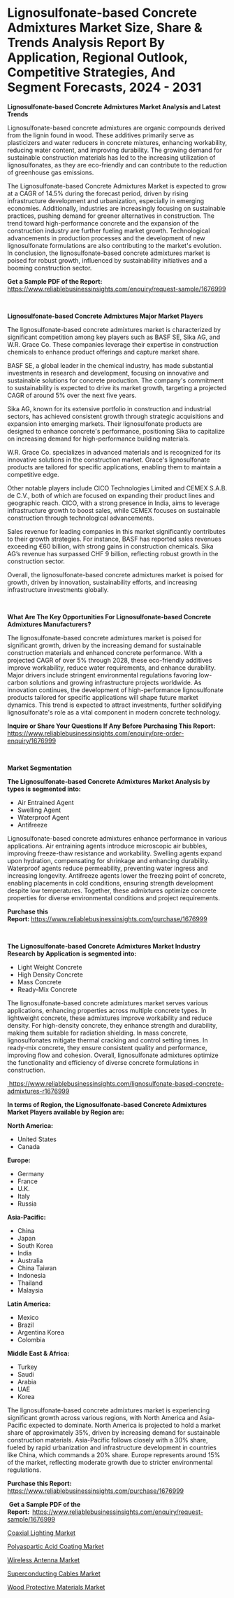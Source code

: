 <p><h1>Lignosulfonate-based Concrete Admixtures Market Size, Share & Trends Analysis Report By Application, Regional Outlook, Competitive Strategies, And Segment Forecasts, 2024 - 2031</h1></p><p><strong>Lignosulfonate-based Concrete Admixtures Market Analysis and Latest Trends</strong></p>
<p><p>Lignosulfonate-based concrete admixtures are organic compounds derived from the lignin found in wood. These additives primarily serve as plasticizers and water reducers in concrete mixtures, enhancing workability, reducing water content, and improving durability. The growing demand for sustainable construction materials has led to the increasing utilization of lignosulfonates, as they are eco-friendly and can contribute to the reduction of greenhouse gas emissions.</p><p>The Lignosulfonate-based Concrete Admixtures Market is expected to grow at a CAGR of 14.5% during the forecast period, driven by rising infrastructure development and urbanization, especially in emerging economies. Additionally, industries are increasingly focusing on sustainable practices, pushing demand for greener alternatives in construction. The trend toward high-performance concrete and the expansion of the construction industry are further fueling market growth. Technological advancements in production processes and the development of new lignosulfonate formulations are also contributing to the market's evolution. In conclusion, the lignosulfonate-based concrete admixtures market is poised for robust growth, influenced by sustainability initiatives and a booming construction sector.</p></p>
<p><strong>Get a Sample PDF of the Report:&nbsp;</strong> <a href="https://www.reliablebusinessinsights.com/enquiry/request-sample/1676999?utm_campaign=62&utm_medium=2&utm_source=Github&utm_content=ia&utm_term=30092024&utm_id=lignosulfonate-based-concrete-admixtures">https://www.reliablebusinessinsights.com/enquiry/request-sample/1676999</a></p>
<p>&nbsp;</p>
<p><strong>Lignosulfonate-based Concrete Admixtures Major Market Players</strong></p>
<p><p>The lignosulfonate-based concrete admixtures market is characterized by significant competition among key players such as BASF SE, Sika AG, and W.R. Grace Co. These companies leverage their expertise in construction chemicals to enhance product offerings and capture market share. </p><p>BASF SE, a global leader in the chemical industry, has made substantial investments in research and development, focusing on innovative and sustainable solutions for concrete production. The company's commitment to sustainability is expected to drive its market growth, targeting a projected CAGR of around 5% over the next five years.</p><p>Sika AG, known for its extensive portfolio in construction and industrial sectors, has achieved consistent growth through strategic acquisitions and expansion into emerging markets. Their lignosulfonate products are designed to enhance concrete's performance, positioning Sika to capitalize on increasing demand for high-performance building materials.</p><p>W.R. Grace Co. specializes in advanced materials and is recognized for its innovative solutions in the construction market. Grace's lignosulfonate products are tailored for specific applications, enabling them to maintain a competitive edge. </p><p>Other notable players include CICO Technologies Limited and CEMEX S.A.B. de C.V., both of which are focused on expanding their product lines and geographic reach. CICO, with a strong presence in India, aims to leverage infrastructure growth to boost sales, while CEMEX focuses on sustainable construction through technological advancements.</p><p>Sales revenue for leading companies in this market significantly contributes to their growth strategies. For instance, BASF has reported sales revenues exceeding €60 billion, with strong gains in construction chemicals. Sika AG’s revenue has surpassed CHF 9 billion, reflecting robust growth in the construction sector.</p><p>Overall, the lignosulfonate-based concrete admixtures market is poised for growth, driven by innovation, sustainability efforts, and increasing infrastructure investments globally.</p></p>
<p>&nbsp;</p>
<p><strong>What Are The Key Opportunities For Lignosulfonate-based Concrete Admixtures Manufacturers?</strong></p>
<p><p>The lignosulfonate-based concrete admixtures market is poised for significant growth, driven by the increasing demand for sustainable construction materials and enhanced concrete performance. With a projected CAGR of over 5% through 2028, these eco-friendly additives improve workability, reduce water requirements, and enhance durability. Major drivers include stringent environmental regulations favoring low-carbon solutions and growing infrastructure projects worldwide. As innovation continues, the development of high-performance lignosulfonate products tailored for specific applications will shape future market dynamics. This trend is expected to attract investments, further solidifying lignosulfonate's role as a vital component in modern concrete technology.</p></p>
<p><strong>Inquire or Share Your Questions If Any Before Purchasing This Report:</strong> <a href="https://www.reliablebusinessinsights.com/enquiry/pre-order-enquiry/1676999?utm_campaign=62&utm_medium=2&utm_source=Github&utm_content=ia&utm_term=30092024&utm_id=lignosulfonate-based-concrete-admixtures">https://www.reliablebusinessinsights.com/enquiry/pre-order-enquiry/1676999</a></p>
<p>&nbsp;</p>
<p><strong>Market Segmentation</strong></p>
<p><strong>The Lignosulfonate-based Concrete Admixtures Market Analysis by types is segmented into:</strong></p>
<p><ul><li>Air Entrained Agent</li><li>Swelling Agent</li><li>Waterproof Agent</li><li>Antifreeze</li></ul></p>
<p><p>Lignosulfonate-based concrete admixtures enhance performance in various applications. Air entraining agents introduce microscopic air bubbles, improving freeze-thaw resistance and workability. Swelling agents expand upon hydration, compensating for shrinkage and enhancing durability. Waterproof agents reduce permeability, preventing water ingress and increasing longevity. Antifreeze agents lower the freezing point of concrete, enabling placements in cold conditions, ensuring strength development despite low temperatures. Together, these admixtures optimize concrete properties for diverse environmental conditions and project requirements.</p></p>
<p><strong>Purchase this Report:&nbsp;</strong><a href="https://www.reliablebusinessinsights.com/purchase/1676999?utm_campaign=62&utm_medium=2&utm_source=Github&utm_content=ia&utm_term=30092024&utm_id=lignosulfonate-based-concrete-admixtures">https://www.reliablebusinessinsights.com/purchase/1676999</a></p>
<p>&nbsp;</p>
<p><strong>The Lignosulfonate-based Concrete Admixtures Market Industry Research by Application is segmented into:</strong></p>
<p><ul><li>Light Weight Concrete</li><li>High Density Concrete</li><li>Mass Concrete</li><li>Ready-Mix Concrete</li></ul></p>
<p><p>The lignosulfonate-based concrete admixtures market serves various applications, enhancing properties across multiple concrete types. In lightweight concrete, these admixtures improve workability and reduce density. For high-density concrete, they enhance strength and durability, making them suitable for radiation shielding. In mass concrete, lignosulfonates mitigate thermal cracking and control setting times. In ready-mix concrete, they ensure consistent quality and performance, improving flow and cohesion. Overall, lignosulfonate admixtures optimize the functionality and efficiency of diverse concrete formulations in construction.</p></p>
<p><a href="https://www.reliablebusinessinsights.com/lignosulfonate-based-concrete-admixtures-r1676999?utm_campaign=62&utm_medium=2&utm_source=Github&utm_content=ia&utm_term=30092024&utm_id=lignosulfonate-based-concrete-admixtures">&nbsp;https://www.reliablebusinessinsights.com/lignosulfonate-based-concrete-admixtures-r1676999</a></p>
<p><strong>In terms of Region, the Lignosulfonate-based Concrete Admixtures Market Players available by Region are:</strong></p>
<p>
    <p> <strong> North America: </strong>
        <ul>
            <li>United States</li>
            <li>Canada</li>
        </ul>
        </p> 
    <p> <strong> Europe: </strong>
        <ul>
            <li>Germany</li>
            <li>France</li>
            <li>U.K.</li>
            <li>Italy</li>
            <li>Russia</li>
        </ul>
        </p> 
    <p> <strong> Asia-Pacific: </strong>
        <ul>
            <li>China</li>
            <li>Japan</li>
            <li>South Korea</li>
            <li>India</li>
            <li>Australia</li>
            <li>China Taiwan</li>
            <li>Indonesia</li>
            <li>Thailand</li>
            <li>Malaysia</li>
        </ul>
        </p> 
    <p> <strong> Latin America: </strong>
        <ul>
            <li>Mexico</li>
            <li>Brazil</li>
            <li>Argentina Korea</li>
            <li>Colombia</li>
        </ul>
        </p> 
    <p> <strong> Middle East & Africa: </strong>
        <ul>
            <li>Turkey</li>
            <li>Saudi</li>
            <li>Arabia</li>
            <li>UAE</li>
            <li>Korea</li>
        </ul>
    </p>
    </p>
<p><p>The lignosulfonate-based concrete admixtures market is experiencing significant growth across various regions, with North America and Asia-Pacific expected to dominate. North America is projected to hold a market share of approximately 35%, driven by increasing demand for sustainable construction materials. Asia-Pacific follows closely with a 30% share, fueled by rapid urbanization and infrastructure development in countries like China, which commands a 20% share. Europe represents around 15% of the market, reflecting moderate growth due to stricter environmental regulations.</p></p>
<p><strong>Purchase this Report: </strong><a href="https://www.reliablebusinessinsights.com/purchase/1676999?utm_campaign=62&utm_medium=2&utm_source=Github&utm_content=ia&utm_term=30092024&utm_id=lignosulfonate-based-concrete-admixtures">https://www.reliablebusinessinsights.com/purchase/1676999</a></p>
<p>&nbsp;<strong>Get a Sample PDF of the Report:&nbsp;&nbsp;</strong><a href="https://www.reliablebusinessinsights.com/enquiry/request-sample/1676999?utm_campaign=62&utm_medium=2&utm_source=Github&utm_content=ia&utm_term=30092024&utm_id=lignosulfonate-based-concrete-admixtures">https://www.reliablebusinessinsights.com/enquiry/request-sample/1676999</a></p>
<p><strong></strong></p>
<p><p><a href="https://www.linkedin.com/pulse/coaxial-lighting-market-growth-outlook-from-2024-2031-projecting-rlqof?utm_campaign=62&utm_medium=2&utm_source=Github&utm_content=ia&utm_term=30092024&utm_id=lignosulfonate-based-concrete-admixtures">Coaxial Lighting Market</a></p><p><a href="https://github.com/WashimHussain441/Market-Research-Report-List-1/blob/main/polyaspartic-acid-coating-market.md?utm_campaign=62&utm_medium=2&utm_source=Github&utm_content=ia&utm_term=30092024&utm_id=lignosulfonate-based-concrete-admixtures">Polyaspartic Acid Coating Market</a></p><p><a href="https://issuu.com/reportprime-2/docs/wireless-antenna-market-size-2030.p_4d00155dad6594?utm_campaign=62&utm_medium=2&utm_source=Github&utm_content=ia&utm_term=30092024&utm_id=lignosulfonate-based-concrete-admixtures">Wireless Antenna Market</a></p><p><a href="https://issuu.com/reportprime-2/docs/superconducting-cables-market-size-_82933833e86c13?utm_campaign=62&utm_medium=2&utm_source=Github&utm_content=ia&utm_term=30092024&utm_id=lignosulfonate-based-concrete-admixtures">Superconducting Cables Market</a></p><p><a href="https://github.com/Annahawkins697/Market-Research-Report-List-1/blob/main/wood-protective-materials-market.md?utm_campaign=62&utm_medium=2&utm_source=Github&utm_content=ia&utm_term=30092024&utm_id=lignosulfonate-based-concrete-admixtures">Wood Protective Materials Market</a></p></p>